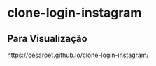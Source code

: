 # clone-login-instagram

## Para Visualização 



 

<https://cesaroet.github.io/clone-login-instagram/>

